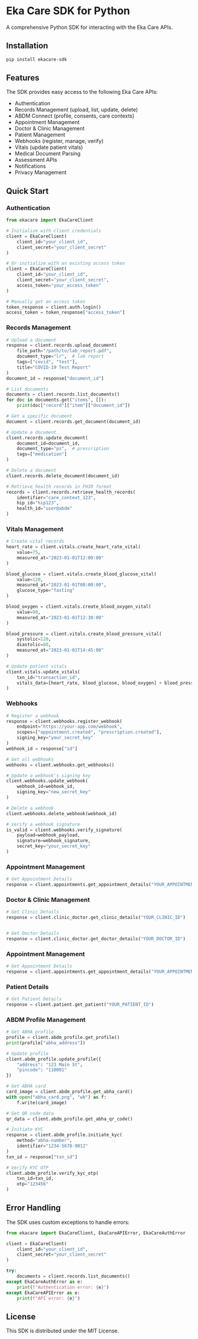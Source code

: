 # Eka Care SDK for Python

A comprehensive Python SDK for interacting with the Eka Care APIs.

## Installation

```bash
pip install ekacare-sdk
```

## Features

The SDK provides easy access to the following Eka Care APIs:

- Authentication
- Records Management (upload, list, update, delete)
- ABDM Connect (profile, consents, care contexts)
- Appointment Management
- Doctor & Clinic Management
- Patient Management
- Webhooks (register, manage, verify)
- Vitals (update patient vitals)
- Medical Document Parsing
- Assessment APIs
- Notifications
- Privacy Management

## Quick Start

### Authentication

```python
from ekacare import EkaCareClient

# Initialize with client credentials
client = EkaCareClient(
    client_id="your_client_id",
    client_secret="your_client_secret"
)

# Or initialize with an existing access token
client = EkaCareClient(
    client_id="your_client_id",
    client_secret="your_client_secret",
    access_token="your_access_token"
)

# Manually get an access token
token_response = client.auth.login()
access_token = token_response["access_token"]
```

### Records Management

```python
# Upload a document
response = client.records.upload_document(
    file_path="/path/to/lab_report.pdf",
    document_type="lr",  # lab report
    tags=["covid", "test"],
    title="COVID-19 Test Report"
)
document_id = response["document_id"]

# List documents
documents = client.records.list_documents()
for doc in documents.get("items", []):
    print(doc["record"]["item"]["document_id"])

# Get a specific document
document = client.records.get_document(document_id)

# Update a document
client.records.update_document(
    document_id=document_id,
    document_type="ps",  # prescription
    tags=["medication"]
)

# Delete a document
client.records.delete_document(document_id)

# Retrieve health records in FHIR format
records = client.records.retrieve_health_records(
    identifier="care_context_123",
    hip_id="hip123",
    health_id="user@abdm"
)
```

### Vitals Management

```python
# Create vital records
heart_rate = client.vitals.create_heart_rate_vital(
    value=75,
    measured_at="2023-01-01T12:00:00"
)

blood_glucose = client.vitals.create_blood_glucose_vital(
    value=120,
    measured_at="2023-01-01T08:00:00",
    glucose_type="fasting"
)

blood_oxygen = client.vitals.create_blood_oxygen_vital(
    value=98,
    measured_at="2023-01-01T12:30:00"
)

blood_pressure = client.vitals.create_blood_pressure_vital(
    systolic=120,
    diastolic=80,
    measured_at="2023-01-01T14:45:00"
)

# Update patient vitals
client.vitals.update_vitals(
    txn_id="transaction_id",
    vitals_data=[heart_rate, blood_glucose, blood_oxygen] + blood_pressure
)
```

### Webhooks

```python
# Register a webhook
response = client.webhooks.register_webhook(
    endpoint="https://your-app.com/webhook",
    scopes=["appointment.created", "prescription.created"],
    signing_key="your_secret_key"
)
webhook_id = response["id"]

# Get all webhooks
webhooks = client.webhooks.get_webhooks()

# Update a webhook's signing key
client.webhooks.update_webhook(
    webhook_id=webhook_id,
    signing_key="new_secret_key"
)

# Delete a webhook
client.webhooks.delete_webhook(webhook_id)

# Verify a webhook signature
is_valid = client.webhooks.verify_signature(
    payload=webhook_payload,
    signature=webhook_signature,
    secret_key="your_secret_key"
)
```

### Appointment Management

```python
# Get Appointment Details
response = client.appointments.get_appointment_details("YOUR_APPOINTMENT_ID")

```


### Doctor & Clinic Management

```python
# Get Clinic Details
response = client.clinic_doctor.get_clinic_details("YOUR_CLINIC_ID")


# Get Doctor Details
response = client.clinic_doctor.get_doctor_details("YOUR_DOCTOR_ID")

```

### Appointment Management

```python
# Get Appointment Details
response = client.appointments.get_appointment_details("YOUR_APPOINTMENT_ID")

```

### Patient Details

```python
# Get Patient Details
response = client.patient.get_patient("YOUR_PATIENT_ID")

```



### ABDM Profile Management

```python
# Get ABHA profile
profile = client.abdm_profile.get_profile()
print(profile["abha_address"])

# Update profile
client.abdm_profile.update_profile({
    "address": "123 Main St",
    "pincode": "110001"
})

# Get ABHA card
card_image = client.abdm_profile.get_abha_card()
with open("abha_card.png", "wb") as f:
    f.write(card_image)

# Get QR code data
qr_data = client.abdm_profile.get_abha_qr_code()

# Initiate KYC
response = client.abdm_profile.initiate_kyc(
    method="abha-number",
    identifier="1234-5678-9012"
)
txn_id = response["txn_id"]

# Verify KYC OTP
client.abdm_profile.verify_kyc_otp(
    txn_id=txn_id,
    otp="123456"
)
```

## Error Handling

The SDK uses custom exceptions to handle errors:

```python
from ekacare import EkaCareClient, EkaCareAPIError, EkaCareAuthError

client = EkaCareClient(
    client_id="your_client_id",
    client_secret="your_client_secret"
)

try:
    documents = client.records.list_documents()
except EkaCareAuthError as e:
    print(f"Authentication error: {e}")
except EkaCareAPIError as e:
    print(f"API error: {e}")
```

## License

This SDK is distributed under the MIT License.
